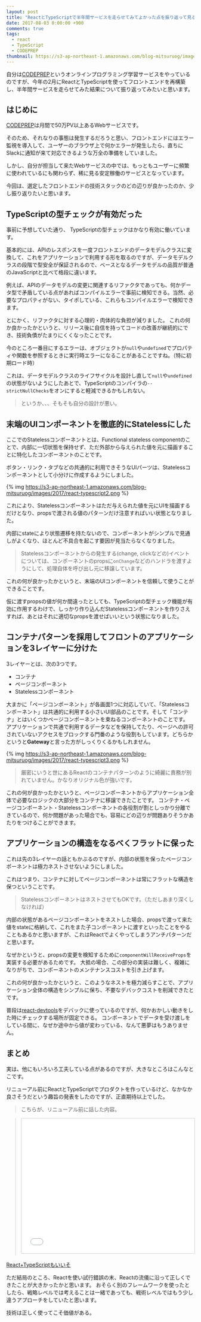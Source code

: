 ```yaml
---
layout: post
title: "ReactとTypeScriptで半年間サービスを走らせてみてよかった点を振り返って見る"
date: 2017-08-03 0:00:00 +900
comments: true
tags:
  - react
  - TypeScript
  - CODEPREP
thumbnail: https://s3-ap-northeast-1.amazonaws.com/blog-mitsuruog/images/2017/react-typescript1.png
---
```

自分は[CODEPREP](https://codeprep.jp/)というオンラインプログラミング学習サービスをやっているのですが、今年の2月にReactとTypeScriptを使ってフロントエンドを再構築し、半年間サービスを走らせてみた結果について振り返ってみたいと思います。

<!-- more -->

## はじめに

[CODEPREP](https://codeprep.jp/)は月間で50万PV以上あるWebサービスです。

そのため、それなりの事態は発生するだろうと思い、フロントエンドにはエラー監視を導入して、ユーザーのブラウザ上で何かエラーが発生したら、直ちにSlackに通知が来て対応できるような万全の準備をしていました。

しかし、自分が担当して来たWebサービスの中では、もっともユーザーに頻繁に使われているにも関わらず、稀に見る安定稼働のサービスとなっています。

今回は、選定したフロントエンドの技術スタックのどの辺りが良かったのか、少し振り返りたいと思います。

## TypeScriptの型チェックが有効だった

事前に予想していた通り、 TypeScriptの型チェックはかなり有効に働いています。

基本的には、APIのレスポンスを一度フロントエンドのデータモデルクラスに変換して、これをアプリケーションで利用する形を取るのですが、データモデルクラスの段階で型安全が保証されるので、ベースとなるデータモデルの品質が普通のJavaScriptと比べて格段に違います。

例えば、APIのデータモデルの変更に関連するリファクタであっても、何かデータ型で矛盾している点があればコンパイルエラーで事前に検知できる。当然、必要なプロパティがない、タイポしている、これらもコンパイルエラーで検知できます。

とにかく、リファクタに対する心理的・肉体的な負担が減りました。
これの何か良かったかというと、リリース後に自信を持ってコードの改善が継続的にでき、技術負債がたまりにくくなったことです。

今のところ一番目にするエラーは、オブジェクトが`null`や`undefined`でプロパティや関数を参照するときに実行時エラーになることがあることですね。（特に初期ロード時）

これは、データモデルクラスのライフサイクルを設計し直して`null`や`undefined`の状態がないようにしたあとで、TypeScriptのコンパイラの`--strictNullChecks`をオンにすると軽減できるかもしれない。

> というか、、、そもそも自分の設計が悪い。

## 末端のUIコンポーネントを徹底的にStatelessにした

ここでのStatelessコンポーネントとは、Functional stateless componentのことで、内部に一切状態を保持せず、ただ外部から与えられた値を元に描画することに特化したコンポーネントのことです。

ボタン・リンク・タブなどの共通的に利用できそうなUIパーツは、Statelessコンポーネントとして小分けに作成するようにしました。

{% img https://s3-ap-northeast-1.amazonaws.com/blog-mitsuruog/images/2017/react-typescript2.png %}


これにより、Statelessコンポーネントはただ与えられた値を元にUIを描画するだけとなり、propsで渡される値のパターンだけ注意すればいい状態となりました。

内部にstateにより状態遷移を持たないので、コンポーネントがシンプルで見通しがよくなり、ほとんど不具合を起こす要因が見当たらなくなりました。

> Statelessコンポーネントからの発生する(change, clickなどの)イベントについては、コンポーネントのpropsに`onChange`などのハンドラを渡すようにして、処理自体を呼び出し元に移譲しています。

これの何が良かったかというと、末端のUIコンポーネントを信頼して使うことができることです。

仮に渡すpropsの値が何か間違ったとしても、TypeScriptの型チェック機能が有効に作用するわけで、しっかり作り込んだStatelessコンポーネントを作りさえすれば、あとはそれに適切なpropsを渡せばいいという状態になりました。

## コンテナパターンを採用してフロントのアプリケーションを3レイヤーに分けた

3レイヤーとは、次の3つです。

- コンテナ
- ページコンポーネント
- Statelessコンポーネント

大まかに「ページコンポーネント」が各画面1つに対応していて、「Statelessコンポーネント」は共通的に利用する小さいUI部品のことです。そして「コンテナ」とはいくつかページコンポーネントを束ねるコンポーネントのことです。
アプリケーションで共通で利用するデータなどを保持してたり、ページへの許可されていないアクセスをブロックする門番のような役割もしています。どちらかというと**Gateway**と言った方がしっくりくるかもしれません。

{% img https://s3-ap-northeast-1.amazonaws.com/blog-mitsuruog/images/2017/react-typescript3.png %}


> 厳密にいうと世にあるReactのコンテナパターンのように綺麗に責務が別れていません。かなりオリジナル色が強いです。

これの何が良かったかというと、ページコンポーネントからアプリケーション全体で必要なロジックの大部分をコンテナに移譲できたことです。
コンテナ・ページコンポーネント・Statelessコンポーネントの各役割が割としっかり分離できているので、何か問題があった場合でも、容易にどの辺りが問題ありそうかあたりをつけることができます。

## アプリケーションの構造をなるべくフラットに保った

これは先の3レイヤーの話ともかぶるのですが、内部の状態を保ったページコンポーネントは極力ネストさせないようにしました。

これはつまり、コンテナに対してページコンポーネントは常にフラットな構造を保つということです。

> StatelessコンポーネントはネストさせてもOKです。（ただしあまり深くしなければ）

内部の状態があるページコンポーネントをネストした場合、propsで渡って来た値をstateに格納して、これをまた子コンポーネントに渡すといったことをやることもあるかと思いますが、これはReactでよくやってしまうアンチパターンだと思います。

なぜかというと、propsの変更を検知するために`componentWillReceiveProps`を実装する必要があるためです。
大抵の場合、この部分の実装は難しく、複雑になりがちで、コンポーネントのメンテナンスコストを引き上げます。

これの何が良かったかというと、このようなネストを極力減らすことで、アプリケーション全体の構造をシンプルに保ち、不要なデバックコストを削減できたとです。

普段は[react-devtools](https://github.com/facebook/react-devtools)をデバックに使っているのですが、何かおかしい動きをした時にチェックする場所が固定できる。
コンポーネントでデータを受け渡しをしている間に、なぜか途中から値が変わっている、なんて悪夢はもうありません。

## まとめ

実は、他にもいろいろ工夫している点があるのですが、大きなところはこんなとこです。

リニューアル前にReactとTypeScriptでプロダクトを作っているけど、なかなか良さそうだという趣旨の発表をしたのですが、正直期待以上でした。

> こちらが、リニューアル前に話した内容。

> <iframe src="//www.slideshare.net/slideshow/embed_code/key/wHfoBpzy70W17r" width="480" height="360" frameborder="0" marginwidth="0" marginheight="0" scrolling="no" style="border:1px solid #CCC; border-width:1px; margin-bottom:5px; max-width: 100%;" allowfullscreen></iframe>
[React+TypeScriptもいいそ](//www.slideshare.net/mitsuruogawa33/reacttype-script)

ただ結局のところ、Reactを使い試行錯誤の末、Reactの流儀に沿って正しくできたことが大きかったかと思います。
おそらく別のフレームワークを使ったとしたら、戦略レベルでは考えることは一緒であっても、戦術レベルではもう少し違うアプローチをしていたと思います。

技術は正しく使ってこそ価値がある。
